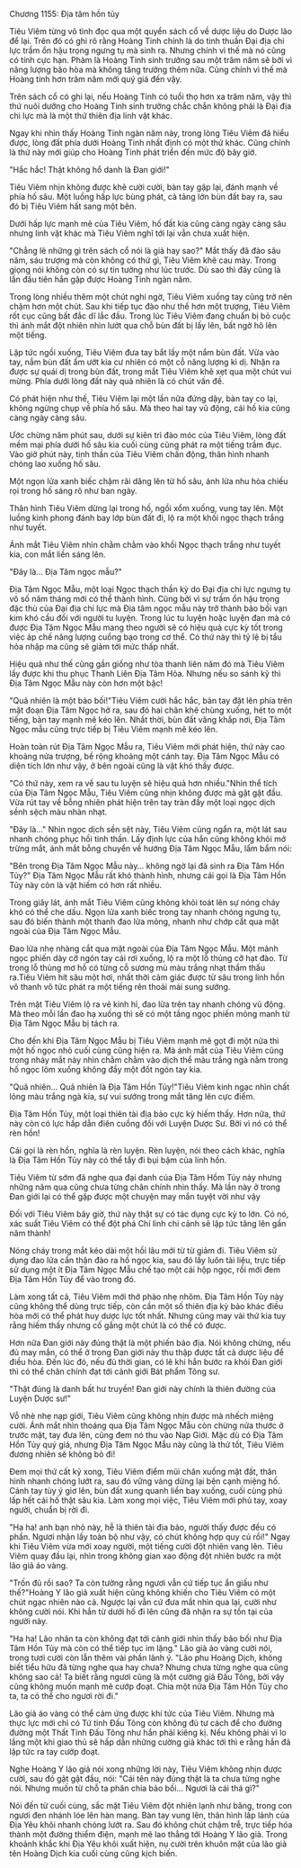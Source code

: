 




Chương 1155: Địa tâm hồn tủy


Tiêu Viêm từng vô tình đọc qua một quyển sách cổ về dược liệu do Dược lão để lại. Trên đó có ghi rõ rằng Hoàng Tinh chính là do tinh thuần Đại địa chi lực trầm ổn hậu trọng ngưng tụ mà sinh ra. Nhưng chính vì thế mà nó cũng có tính cực hạn. Phàm là Hoàng Tinh sinh trưởng sau một trăm năm sẽ bởi vì năng lượng bão hòa mà không tăng trưởng thêm nữa. Cũng chính vì thế mà Hoàng tinh hơn trăm năm mới quý giá đến vậy.

Trên sách cổ có ghi lại, nếu Hoàng Tinh có tuổi thọ hơn xa trăm năm, vậy thì thứ nuôi dưỡng cho Hoàng Tinh sinh trưởng chắc chắn không phải là Đại địa chi lực mà là một thứ thiên địa linh vật khác.

Ngay khi nhìn thấy Hoàng Tinh ngàn năm này, trong lòng Tiêu Viêm đã hiểu được, lòng đất phía dưới Hoàng Tinh nhất định có một thứ khác. Cũng chính là thứ này mới giúp cho Hoàng Tinh phát triển đến mức độ bây giờ.

"Hắc hắc! Thật không hổ danh là Đan giới!"

Tiêu Viêm nhịn không được khẽ cười cười, bàn tay gập lại, đánh mạnh về phía hố sâu. Một luồng hấp lực bùng phát, cả tảng lớn bùn đất bay ra, sau đó bị Tiêu Viêm hất sang một bên.

Dưới hấp lực mạnh mẽ của Tiêu Viêm, hố đất kia cũng càng ngày càng sâu nhưng linh vật khác mà Tiêu Viêm nghĩ tới lại vẫn chưa xuất hiện.

"Chẳng lẽ những gì trên sách cổ nói là giả hay sao?" Mắt thấy đã đào sâu năm, sáu trượng mà còn không có thứ gì, Tiêu Viêm khẽ cau mày. Trong giọng nói không còn có sự tin tưởng như lúc trước. Dù sao thì đây cũng là lần đầu tiên hắn gặp được Hoàng Tinh ngàn năm.

Trong lòng nhiều thêm một chút nghi ngờ, Tiêu Viêm xuống tay cũng trở nên chậm hơn một chút. Sau khi tiếp tục đào như thế hơn một trượng, Tiêu Viêm rốt cục cũng bất đắc dĩ lắc đầu. Trong lúc Tiêu Viêm đang chuẩn bị bỏ cuộc thì ánh mắt đột nhiên nhìn lướt qua chỗ bùn đất bị lấy lên, bất ngờ hô lên một tiếng.

Lập tức ngồi xuống, Tiêu Viêm đưa tay bắt lấy một nắm bùn đất. Vừa vào tay, nắm bùn đất ẩm ướt kia cư nhiên có một cỗ năng lượng kì dị. Nhận ra được sự quái dị trong bùn đất, trong mắt Tiêu Viêm khẽ xẹt qua một chút vui mừng. Phía dưới lòng đất này quả nhiên là có chút vấn đề.

Có phát hiện như thế, Tiêu Viêm lại một lần nữa đứng dậy, bàn tay co lại, không ngừng chụp về phía hố sâu. Mà theo hai tay vũ động, cái hố kia cũng càng ngày càng sâu.

Ước chừng năm phút sau, dưới sự kiên trì đào móc của Tiêu Viêm, lòng đất mềm mại phía dưới hố sâu kia cuối cùng cũng phát ra một tiếng trầm đục. Vào giờ phút này, tinh thần của Tiêu Viêm chấn động, thân hình nhanh chóng lao xuống hố sâu.

Một ngọn lửa xanh biếc chậm rãi dâng lên từ hố sâu, ánh lửa nhu hòa chiếu rọi trong hố sáng rõ như ban ngày.

Thân hình Tiêu Viêm dừng lại trong hố, ngồi xổm xuống, vung tay lên. Một luồng kình phong đánh bay lớp bùn đất đi, lộ ra một khối ngọc thạch trắng như tuyết.

Ánh mắt Tiêu Viêm nhìn chằm chằm vào khối Ngọc thạch trắng như tuyết kia, con mắt liền sáng lên.

"Đây là… Địa Tâm ngọc mẫu?"

Địa Tâm Ngọc Mẫu, một loại Ngọc thạch thần kỳ do Đại địa chi lực ngưng tụ vô số năm tháng mới có thể thành hình. Cũng bởi vì sự trầm ổn hậu trọng đặc thù của Đại địa chi lực mà Địa tâm ngọc mẫu này trở thành bảo bối vạn kim khó cầu đối với người tu luyện. Trong lúc tu luyện hoặc luyện đan mà có được Địa Tâm Ngọc Mẫu mang theo người sẽ có hiệu quả cực kỳ tốt trong việc áp chế năng lượng cuồng bạo trong cơ thể. Có thứ này thì tỷ lệ bị tẩu hỏa nhập ma cũng sẽ giảm tới mức thấp nhất.

Hiệu quả như thế cũng gần giống như tòa thanh liên năm đó mà Tiêu Viêm lấy được khi thu phục Thanh Liên Địa Tâm Hỏa. Nhưng nếu so sánh kỹ thì Địa Tâm Ngọc Mẫu này còn hơn một bậc!

"Quả nhiên là một bảo bối!"Tiêu Viêm cười hắc hắc, bàn tay đặt lên phía trên mặt đoạn Địa Tâm Ngọc hở ra, sau đó hai chân khẽ chùng xuống, hét to một tiếng, bàn tay mạnh mẽ kéo lên. Nhất thời, bùn đất văng khắp nơi, Địa Tâm Ngọc mẫu cũng trực tiếp bị Tiêu Viêm mạnh mẽ kéo lên.

Hoàn toàn rút Địa Tâm Ngọc Mẫu ra, Tiêu Viêm mới phát hiện, thứ này cao khoảng nửa trượng, bề rộng khoảng một cánh tay. Địa Tâm Ngọc Mẫu có diện tích lớn như vậy, ở bên ngoài cũng là vật khó thấy được.

"Có thứ này, xem ra về sau tu luyện sẽ hiệu quả hơn nhiều."Nhìn thể tích của Địa Tâm Ngọc Mẫu, Tiêu Viêm cũng nhịn không được mà gật gật đầu. Vừa rút tay về bỗng nhiên phát hiện trên tay tràn đầy một loại ngọc dịch sềnh sệch màu nhàn nhạt.

"Đây là…" Nhìn ngọc dịch sền sệt này, Tiêu Viêm cũng ngẩn ra, một lát sau nhanh chóng phục hồi tinh thần. Lấy định lực của hắn cũng không khỏi mở trừng mắt, ánh mắt bỗng chuyển về hướng Địa Tâm Ngọc Mẫu, lẩm bẩm nói:

"Bên trong Địa Tâm Ngọc Mẫu này… không ngờ lại đã sinh ra Địa Tâm Hồn Tủy?" Địa Tâm Ngọc Mẫu rất khó thành hình, nhưng cái gọi là Địa Tâm Hồn Tủy này còn là vật hiếm có hơn rất nhiều.

Trong giây lát, ánh mắt Tiêu Viêm cũng không khỏi toát lên sự nóng cháy khó có thể che dấu. Ngọn lửa xanh biếc trong tay nhanh chóng ngưng tụ, sau đó biến thành một thanh đao lửa mỏng, nhanh như chớp cắt qua mặt ngoài của Địa Tâm Ngọc Mẫu.

Đao lửa nhẹ nhàng cắt qua mặt ngoài của Địa Tâm Ngọc Mẫu. Một mảnh ngọc phiến dày cỡ ngón tay cái rơi xuống, lộ ra một lỗ thủng cỡ hạt đào. Từ trong lỗ thủng mơ hồ có từng cỗ sương mù màu trắng nhạt thẩm thấu ra.Tiêu Viêm hít sâu một hơi, nhất thời cảm giác được từ sâu trong linh hồn vô thanh vô tức phát ra một tiếng rên thoải mái sung sướng.

Trên mặt Tiêu Viêm lộ ra vẻ kinh hỉ, đao lửa trên tay nhanh chóng vũ động. Mà theo mỗi lần đao hạ xuống thì sẽ có một tầng ngọc phiến mỏng manh từ Địa Tâm Ngọc Mẫu bị tách ra.

Cho đến khi Địa Tâm Ngọc Mẫu bị Tiêu Viêm mạnh mẽ gọt đi một nửa thì một hố ngọc nhỏ cuối cùng cũng hiện ra. Mà ánh mắt của Tiêu Viêm cũng trong nháy mắt này nhìn chằm chằm vào dịch thể màu trắng ngà nằm trong hố ngọc lõm xuống không đầy một đốt ngón tay kia.

"Quả nhiên… Quả nhiên là Địa Tâm Hồn Tủy!"Tiêu Viêm kinh ngạc nhìn chất lỏng màu trắng ngà kia, sự vui sướng trong mắt tăng lên cực điểm.

Địa Tâm Hồn Tủy, một loại thiên tài địa bảo cực kỳ hiếm thấy. Hơn nữa, thứ này còn có lực hấp dẫn điên cuồng đối với Luyện Dược Sư. Bởi vì nó có thể rèn hồn!

Cái gọi là rèn hồn, nghĩa là rèn luyện. Rèn luyện, nói theo cách khác, nghĩa là Địa Tâm Hồn Tủy này có thể tẩy đi bụi bặm của linh hồn.

Tiêu Viêm từ sớm đã nghe qua đại danh của Địa Tâm Hồm Tủy này nhưng những năm qua cũng chưa từng chân chính nhìn thấy. Mà lần này ở trong Đan giới lại có thể gặp được một chuyện may mắn tuyệt vời như vậy

Đối với Tiêu Viêm bây giờ, thứ này thật sự có tác dụng cực kỳ to lớn. Có nó, xác suất Tiêu Viêm có thể đột phá Chí linh chi cảnh sẽ lập tức tăng lên gần năm thành!

Nóng cháy trong mắt kéo dài một hồi lâu mới từ từ giảm đi. Tiêu Viêm sử dụng đao lửa cẩn thận đào ra hố ngọc kia, sau đó lấy luôn tài liệu, trực tiếp sử dụng một ít Địa Tâm Ngọc Mẫu chế tạo một cái hộp ngọc, rồi mới đem Địa Tâm Hồn Tủy để vào trong đó.

Làm xong tất cả, Tiêu Viêm mới thở phào nhẹ nhõm. Địa Tâm Hồn Tủy này cũng không thể dùng trực tiếp, còn cần một số thiên địa kỳ bảo khác điều hòa mới có thể phát huy dược lực tốt nhất. Nhưng cũng may vài thứ kia tuy rằng hiếm thấy nhưng cố gắng một chút là có thể có được.

Hơn nữa Đan giới này đúng thật là một phiến bảo địa. Nói không chừng, nếu đủ may mắn, có thể ở trong Đan giới này thu thập được tất cả dược liệu để điều hòa. Đến lúc đó, nếu đủ thời gian, có lẽ khi hắn bước ra khỏi Đan giới thì có thể chân chính đạt tới cảnh giới Bát phẩm Tông sư.

"Thật đúng là danh bất hư truyền! Đan giới này chính là thiên đường của Luyện Dược sư!"

Vỗ nhè nhẹ nạp giới, Tiêu Viêm cũng không nhịn được mà nhếch miệng cười. Ánh mắt nhìn thoáng qua Địa Tâm Ngọc Mẫu còn chừng nửa thước ở trước mặt, tay đưa lên, cũng đem nó thu vào Nạp Giới. Mặc dù có Địa Tâm Hồn Tủy quý giá, nhưng Địa Tâm Ngọc Mẫu này cũng là thứ tốt, Tiêu Viêm đương nhiên sẽ không bỏ đi!

Đem mọi thứ cất kỹ xong, Tiêu Viêm điểm mũi chân xuống mặt đất, thân hình nhanh chóng lướt ra, sau đó vững vàng dừng lại bên cạnh miệng hố. Cánh tay tùy ý giơ lên, bùn đất xung quanh liền bay xuống, cuối cùng phủ lấp hết cái hố thật sâu kia. Làm xong mọi việc, Tiêu Viêm mới phủ tay, xoay người, chuẩn bị rời đi.

"Ha ha! anh bạn nhỏ này, hễ là thiên tài địa bảo, người thấy được đều có phần. Ngươi nhận lấy toàn bộ như vậy, có chút không hợp quy củ rồi!" Ngay khi Tiêu Viêm vừa mới xoay người, một tiếng cười đột nhiên vang lên. Tiêu Viêm quay đầu lại, nhìn trong không gian xao động đột nhiên bước ra một lão giả áo vàng.

"Trốn đủ rồi sao? Ta còn tưởng rằng ngươi vẫn cứ tiếp tục ẩn giấu như thế?"Hoàng Y lão giả xuất hiện cũng không khiến cho Tiêu Viêm có một chút ngạc nhiên nào cả. Ngược lại vẫn cứ đưa mắt nhìn qua lại, cười như không cười nói. Khi hắn từ dưới hố đi lên cũng đã nhận ra sự tồn tại của người này.

"Ha ha! Lão nhân ta còn không đạt tới cảnh giới nhìn thấy bảo bối như Địa Tâm Hồn Tủy mà còn có thể tiếp tục im lặng." Lão già áo vàng cười nói, trong tươi cười còn lẫn thêm vài phần lãnh ý. "Lão phu Hoàng Dịch, không biết tiểu hữu đã từng nghe qua hay chưa? Nhưng chưa từng nghe qua cũng không sao cả! Ta biết rằng ngươi cũng là một cường giả Đấu Tông, bởi vậy cũng không muốn mạnh mẽ cướp đoạt. Chia một nửa Địa Tâm Hồn Tủy cho ta, ta có thể cho ngươi rời đi."

Lão giả áo vàng có thể cảm ứng được khí tức của Tiêu Viêm. Nhưng mà thực lực mới chỉ có Tứ tinh Đấu Tông còn không đủ tư cách để cho đường đường một Thất Tinh Đấu Tông như hắn phải kiêng kị. Nếu không phải vì lo lắng một khi giao thủ sẽ hấp dẫn những cường giả khác tới thì e rằng hắn đã lập tức ra tay cướp đoạt.

Nghe Hoàng Y lão giả nói xong những lời này, Tiêu Viêm không nhịn được cười, sau đó gật gật đầu, nói: "Cái tên này đúng thật là ta chưa từng nghe nói. Nhưng muốn từ chỗ ta phân chia bảo bối… Ngươi là cái thá gì?"

Nói đến từ cuối cùng, sắc mặt Tiêu Viêm đột nhiên lạnh như băng, trong con ngươi đen nhánh lóe lên hàn mang. Bàn tay vung lên, thân hình lấp lánh của Địa Yêu khôi nhanh chóng lướt ra. Sau đó không chút chậm trễ, trực tiếp hóa thành một đường thiểm điện, mạnh mẽ lao thẳng tới Hoàng Y lão giả. Trong khoảnh khắc khi Địa Yêu khôi xuất hiện, nụ cười trên khuôn mặt của lão giả tên Hoàng Dịch kia cuối cùng cũng kịch biến.




